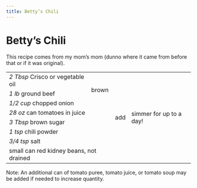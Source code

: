 ```yaml
---
title: Betty’s Chili
---
```


# Betty’s Chili

This recipe comes from my mom’s mom (dunno where it came from before that or if
it was original).

<table class=recipe>
 <tr>
   <td><i>2 Tbsp</i> Crisco or vegetable oil</td>
   <td rowspan=3>brown</td>
   <td rowspan=8>add</td>
   <td rowspan=8>simmer for up to a day!</td>
 </tr>
 <tr>
   <td><i>1 lb</i> ground beef</td>
 </tr>
 <tr>
   <td><i>1/2 cup</i> chopped onion</td>
 </tr>
 <tr>
   <td colspan=2><i>28 oz</i> can tomatoes in juice</td>
 </tr>
 <tr>
   <td colspan=2><i>3 Tbsp</i> brown sugar</td>
 </tr>
 <tr>
   <td colspan=2><i>1 tsp</i> chili powder</td>
 </tr>
 <tr>
   <td colspan=2><i>3/4 tsp</i> salt</td>
 </tr>
 <tr>
   <td colspan=2>small can red kidney beans, not drained</td>
 </tr>
</table>

Note: An additional can of tomato puree, tomato juice, or tomato soup may be added if needed to increase quantity.
